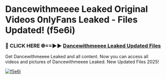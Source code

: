 # Dancewithmeeee Leaked Original Videos 0nlyFans Leaked - Files Updated! (f5e6i)

<h3>🔴 CLICK HERE 🌐==►► <a href="https://tinyurl.com/3hn5wdd3" rel="nofollow">Dancewithmeeee Leaked Updated Files</a></h3>

Get Dancewithmeeee Leaked and all content. Now you can access all videos and pictures of Dancewithmeeee Leaked. New Updated Files 2025!

[![f5e6i](https://i.imgur.com/4HnBqBT.gif)](https://tinyurl.com/3hn5wdd3)
